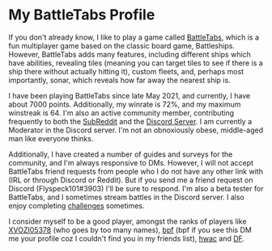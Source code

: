# My BattleTabs Profile 

If you don't already know, I like to play a game called [BattleTabs](https://battletabs.io), which is a fun multiplayer game based on the classic board game, Battleships. However, BattleTabs adds many features, including different ships which have abilities, revealing tiles (meaning you can target tiles to see if there is a ship there without actually hitting it), custom fleets, and, perhaps most importantly, sonar, which reveals how far away the nearest ship is. 

I have been playing BattleTabs since late May 2021, and currently, I have about 7000 points. Additionally, my winrate is 72%, and my maximum winstreak is 64. I'm also an active community member, contributing frequently to both the [SubReddit](https://www.reddit.com/r/BattleTabsGame/) and the [Discord Server](https://discord.gg/wNkujNWkqf). I am currently a Moderator in the Discord server. I'm not an obnoxiously obese, middle-aged man like everyone thinks. 

Additionally, I have created a number of guides and surveys for the community, and I'm always responsive to DMs. However, I will not accept BattleTabs friend requests from people who I do not have any other link with (IRL or through Discord or Reddit). But if you send me a friend request on Discord (Flyspeck101#3903) I'll be sure to respond. I'm also a beta tester for BattleTabs, and I sometimes stream battles in the Discord server. I also enjoy completing [challenges](https://www.reddit.com/r/BattleTabsGame/comments/q8eheu/list_of_battletabs_challenges/) sometimes. 

I consider myself to be a good player, amongst the ranks of players like [XVOZI05378](https://battletabs.io/player/cfaffac1-131d-415d-b2e7-d26760a43148) (who goes by too many names), [bpf]() (bpf if you see this DM me your profile coz I couldn't find you in my friends list), [hwac](https://battletabs.io/player/9f7cb6e2-c453-4bd8-9d99-0c4718f457f5) and [DF](https://battletabs.io/player/c4ad5f88-1b6b-4251-b2a8-baae47831d2f). 
